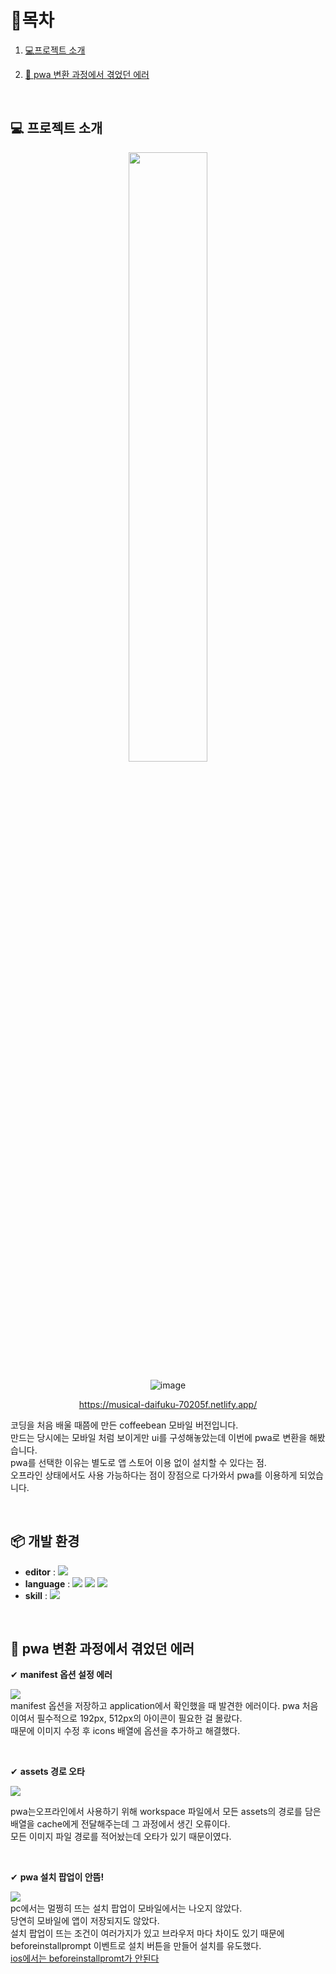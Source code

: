 # 🎇목차

1. [💻프로젝트 소개](#-프로젝트-소개)
2. [🚫 pwa 변환 과정에서 겪었던 에러](#-pwa-변환-과정에서-겪었던-에러)

   <br />

## 💻 프로젝트 소개

<div align="center">

  <img src="https://github.com/future9061/coffeebean-mobile/assets/132829711/41f37a3a-b2f8-4f2b-820a-2ab956492054" width="50%">

![image](https://github.com/future9061/coffeebean-mobile/assets/132829711/ed3b9c00-bbcf-4b03-95ca-e2198a05d721)

https://musical-daifuku-70205f.netlify.app/

   <p align="start">
    코딩을 처음 배울 때쯤에 만든 coffeebean 모바일 버전입니다.<br>
    만드는 당시에는 모바일 처럼 보이게만 ui를 구성해놓았는데 이번에 pwa로 변환을 해봤습니다. <br>
    pwa를 선택한 이유는 별도로 앱 스토어 이용 없이 설치할 수 있다는 점. <br> 오프라인 상태에서도 사용 가능하다는 점이 장점으로 다가와서 pwa를 이용하게 되었습니다.
      
   </p>
</div>
<br>

## 📦 개발 환경

- **editor** : <img src="https://img.shields.io/badge/VisualStudioCode-007ACC?style=flat-square&logo=visualstudiocode&logoColor=white"/>
- **language** : <img src="https://img.shields.io/badge/HTML5-E34F26?style=flat-square&logo=HTML5&logoColor=white"/> <img src="https://img.shields.io/badge/CSS3-1572B6?style=flat-square&logo=CSS3&logoColor=white"/> <img src="https://img.shields.io/badge/javascript-F7DF1E?style=flat-square&logo=javascript&logoColor=white"/>
- **skill** : <img src="https://img.shields.io/badge/pwa-5A0FC8?style=flat-square&logo=pwa&logoColor=white"/>

<br />


## 🚫 pwa 변환 과정에서 겪었던 에러

✔ **manifest 옵션 설정 에러**

<img src="https://github.com/future9061/coffeebean-mobile/assets/132829711/daced97e-168c-4ba9-9737-dad05b601db7" > <br />
manifest 옵션을 저장하고 application에서 확인했을 때 발견한 에러이다. pwa 처음이여서 필수적으로 192px, 512px의 아이콘이 필요한 걸 몰랐다. <br /> 때문에 이미지 수정 후 icons 배열에 옵션을 추가하고 해결했다.

<br />

✔ **assets 경로 오타**

<img src="https://github.com/future9061/coffeebean-mobile/assets/132829711/4a9c7f62-4998-4e80-a8b1-f69990ff746f" > <br />

pwa는오프라인에서 사용하기 위해 workspace 파일에서 모든 assets의 경로를 담은 배열을 cache에게 전달해주는데 그 과정에서 생긴 오류이다. <br />
모든 이미지 파일 경로를 적어놨는데 오타가 있기 때문이였다.

<br />

✔ **pwa 설치 팝업이 안뜸!**  

<img src="https://github.com/future9061/coffeebean-mobile/assets/132829711/bb77a0e6-def8-4430-9cb6-5c1b8af01cf9" > <br />
pc에서는 멀쩡히 뜨는 설치 팝업이 모바일에서는 나오지 않았다. <br />
당연히 모바일에 앱이 저장되지도 않았다. <br /> 설치 팝업이 뜨는 조건이 여러가지가 있고 브라우저 마다 차이도 있기 때문에 beforeinstallprompt 이벤트로 설치 버튼을 만들어 설치를 유도했다. <br />
<u>ios에서는 beforeinstallpromt가 안된다</u>

<br />

<br />

